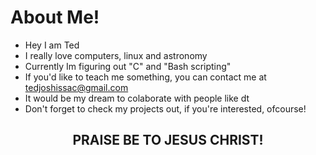 # About Me!

- Hey I am Ted 
- I really love computers, linux and astronomy 
- Currently Im figuring out "C" and "Bash scripting" 
- If you'd like to teach me something, you can contact me at tedjoshissac@gmail.com
- It would be my dream to colaborate with people like dt 
- Don't forget to check my projects out, if you're interested, ofcourse!

<center> <h2> PRAISE BE TO JESUS CHRIST! </h1> </center>
